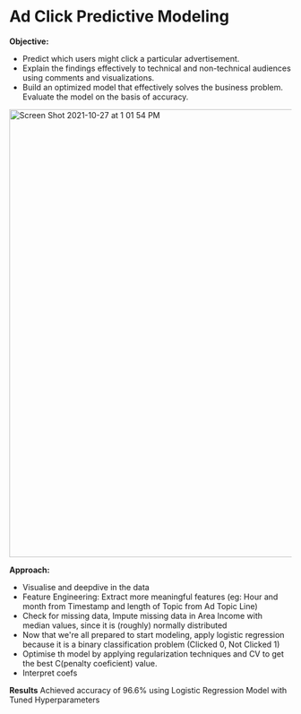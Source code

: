 # Ad Click Predictive Modeling
**Objective:**

- Predict which users might click a particular advertisement. 
- Explain the findings effectively to technical and non-technical audiences using comments and visualizations. 
- Build an optimized model that effectively solves the business problem. Evaluate the model on the basis of accuracy.

<img width="800" alt="Screen Shot 2021-10-27 at 1 01 54 PM" src="https://user-images.githubusercontent.com/21275064/139138450-79233653-5b44-4ead-a91b-909abaf32378.png">

**Approach:**
-	Visualise and deepdive in the data
-	Feature Engineering: Extract more meaningful features (eg: Hour and month from Timestamp and length of Topic from Ad Topic Line)
-	Check for missing data, Impute missing data in Area Income with median values, since it is (roughly) normally distributed
-	Now that we're all prepared to start modeling, apply logistic regression because it is a binary classification problem (Clicked 0, Not Clicked 1)
-	Optimise th model by applying regularization techniques and CV to get the best C(penalty coeficient) value.
-	Interpret coefs

**Results**
Achieved accuracy of 96.6% using Logistic Regression Model with Tuned Hyperparameters 
